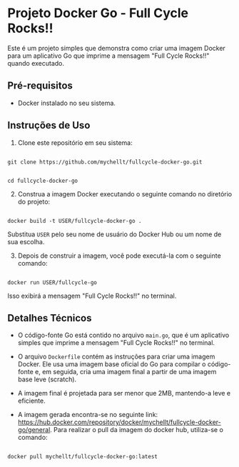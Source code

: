 # Projeto Docker Go - Full Cycle Rocks!!

Este é um projeto simples que demonstra como criar uma imagem Docker para um aplicativo Go que imprime a mensagem "Full Cycle Rocks!!" quando executado.

## Pré-requisitos

- Docker instalado no seu sistema.

## Instruções de Uso

1. Clone este repositório em seu sistema:

<code lang=javascript> 
git clone https://github.com/mychellt/fullcycle-docker-go.git

cd fullcycle-docker-go
</code>


2. Construa a imagem Docker executando o seguinte comando no diretório do projeto:

<code>
docker build -t USER/fullcycle-docker-go .
</code>


Substitua `USER` pelo seu nome de usuário do Docker Hub ou um nome de sua escolha.

3. Depois de construir a imagem, você pode executá-la com o seguinte comando:

<code>
docker run USER/fullcycle-go
</code>

Isso exibirá a mensagem "Full Cycle Rocks!!" no terminal.

## Detalhes Técnicos

- O código-fonte Go está contido no arquivo `main.go`, que é um aplicativo simples que imprime a mensagem "Full Cycle Rocks!!" no terminal.

- O arquivo `Dockerfile` contém as instruções para criar uma imagem Docker. Ele usa uma imagem base oficial do Go para compilar o código-fonte e, em seguida, cria uma imagem final a partir de uma imagem base leve (scratch).

- A imagem final é projetada para ser menor que 2MB, mantendo-a leve e eficiente.

- A imagem gerada encontra-se no seguinte link: <link> https://hub.docker.com/repository/docker/mychellt/fullcycle-docker-go/general. </link>
Para realizar o pull da imagem do docker hub, utiliza-se o comando:

<code>
docker pull mychellt/fullcycle-docker-go:latest
</code>




